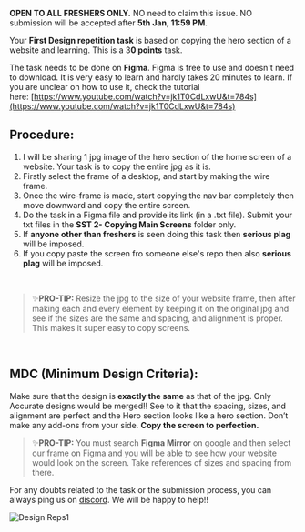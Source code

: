 **OPEN TO ALL FRESHERS ONLY.**
NO need to claim this issue.
NO submission will be accepted after **5th Jan, 11:59 PM**.

Your **First Design repetition task** is based on copying the hero section of a website and learning. This is a 3**0 points** task.

The task needs to be done on **Figma**. Figma is free to use and doesn't need to download. It is very easy to learn and hardly takes 20 minutes to learn. If you are unclear on how to use it, check the tutorial here: [https://www.youtube.com/watch?v=jk1T0CdLxwU&t=784s](https://www.youtube.com/watch?v=jk1T0CdLxwU&t=784s)

## Procedure:

1. I will be sharing 1 jpg image of the hero section of the home screen of a website. Your task is to copy the entire jpg as it is.
2. Firstly select the frame of a desktop, and start by making the wire frame.
3. Once the wire-frame is made, start copying the nav bar completely then move downward and copy the entire screen.
4. Do the task in a Figma file and provide its link (in a .txt file). Submit your txt files in the **SST 2- Copying Main Screens** folder only.
5. If **anyone other than freshers** is seen doing this task then **serious plag** will be imposed.
6. If you copy paste the screen fro someone else's repo then also **serious plag** will be imposed.

</br>

> ✨**PRO-TIP:** Resize the jpg to the size of your website frame, then after making each and every element by keeping it on the original jpg and see if the sizes are the same and spacing, and alignment is proper. This makes it super easy to copy screens.
> 

</br>

## **MDC (Minimum Design Criteria):**

Make sure that the design is **exactly the same** as that of the jpg. Only Accurate designs would be merged!! See to it that the spacing, sizes, and alignment are perfect and the Hero section looks like a hero section. Don’t make any add-ons from your side. **Copy the screen to perfection.**

> ✨**PRO-TIP:** You must search **Figma Mirror** on google and then select our frame on Figma and you will be able to see how your website would look on the screen. Take references of sizes and spacing from there.
>

For any doubts related to the task or the submission process, you can always ping us on [discord](https://discord.com/channels/885149696249708635/1052176133954744391).  We will be happy to help!!

![Design Reps1](https://user-images.githubusercontent.com/97425446/210588564-7b3577e0-b6c0-40a8-99cf-b293373b63b9.png)
